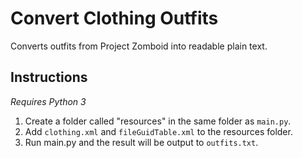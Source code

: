# Convert Clothing Outfits
Converts outfits from Project Zomboid into readable plain text.

## Instructions
_Requires Python 3_
1. Create a folder called "resources" in the same folder as `main.py`. 
2. Add `clothing.xml` and `fileGuidTable.xml` to the resources folder. 
3. Run main.py and the result will be output to `outfits.txt`. 